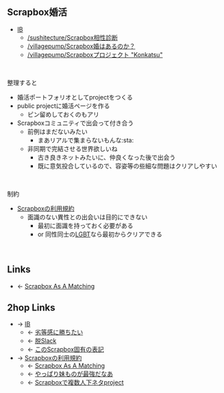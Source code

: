 ## Scrapbox婚活
- [IB](IB.md)
    - [/sushitecture/Scrapbox相性診断](https://scrapbox.io/sushitecture/Scrapbox相性診断)
    - [/villagepump/Scrapbox婚はあるのか？](https://scrapbox.io/villagepump/Scrapbox婚はあるのか？)
    - [/villagepump/Scrapboxプロジェクト "Konkatsu"](https://scrapbox.io/villagepump/Scrapboxプロジェクト "Konkatsu")

<br>

整理すると

- 婚活ポートフォリオとしてprojectをつくる
- public projectに婚活ページを作る
    - ピン留めしておくのもアリ
- Scrapboxコミュニティで出会って付き合う
    - 前例はまだないみたい
        - まあリアルで集まらないもんな:sta:
    - 非同期で完結させる世界欲しいね
        - 古き良きネットみたいに、仲良くなった後で出会う
        - 既に意気投合しているので、容姿等の些細な問題はクリアしやすい

<br>

制約

- [Scrapboxの利用規約](Scrapboxの利用規約.md)
    - 面識のない異性との出会いは目的にできない
        - 最初に面識を持っておく必要がある
        - or 同性同士の[LGBT](LGBT.md)なら最初からクリアできる

<br>

## Links
- ← [Scrapbox As A Matching](Scrapbox_As_A_Matching.md)

## 2hop Links
- → [IB](IB.md)
    - ← [劣等感に勝ちたい](劣等感に勝ちたい.md)
    - ← [脱Slack](脱Slack.md)
    - ← [このScrapbox固有の表記](このScrapbox固有の表記.md)
- → [Scrapboxの利用規約](Scrapboxの利用規約.md)
    - ← [Scrapbox As A Matching](Scrapbox_As_A_Matching.md)
    - ← [やっぱり妹ものが最強だなあ](やっぱり妹ものが最強だなあ.md)
    - ← [Scrapboxで複数人下ネタproject](Scrapboxで複数人下ネタproject.md)
